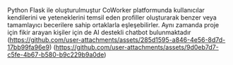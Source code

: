 Python Flask ile oluşturulmuştur
CoWorker platformunda kullanıcılar kendilerini ve yeteneklerini temsil eden profiller oluşturarak benzer veya tamamlayıcı becerilere sahip ortaklarla eşleşebilirler.
Aynı zamanda proje için fikir arayan kişiler için de AI destekli chatbot bulunmaktadır    
(https://github.com/user-attachments/assets/285d1595-a846-4e56-8d7d-17bb99fa96e9)
(https://github.com/user-attachments/assets/9d0eb7d7-c5fe-4b67-b580-b9c229b9a0de)
